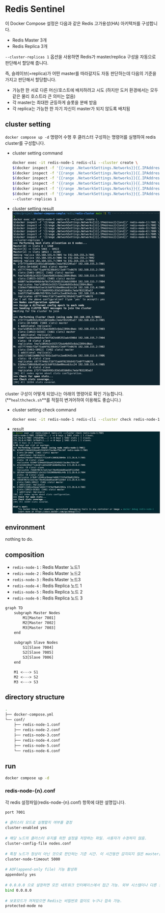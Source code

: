#  Redis Sentinel

이 Docker Compose 설정은 다음과 같은 Redis 고가용성(HA) 아키텍처를 구성합니다.

- Redis Master 3개
- Redis Replica 3개

`--cluster-replicas 1` 옵션을 사용하면 Redis가 master/replica 구성을 자동으로 판단해서 할당해 줍니다.

즉, 슬레이브(=replica)가 어떤 master를 따라갈지도 자동 판단하는데 다음의 기준을 가지고 판단해서 할당합니다.

- 가능한 한 서로 다른 머신/호스트에 배치하려고 시도 (하지만 도커 환경에서는 모두 같은 물리 호스트라 큰 의미는 없음)
- 각 master는 최대한 균등하게 슬롯을 분배 받음
- 각 replica는 가능한 한 자기 자신이 master가 되지 않도록 배치됨

## cluster setting
`docker compose up -d` 명령어 수행 후 클러스터 구성하는 명령어를 실행하여 redis cluster를 구성합니다.

- cluster setting command
    ```sh
    docker exec -it redis-node-1 redis-cli --cluster create \
    $(docker inspect -f '{{range .NetworkSettings.Networks}}{{.IPAddress}}{{end}}' redis-node-1):7001 \
    $(docker inspect -f '{{range .NetworkSettings.Networks}}{{.IPAddress}}{{end}}' redis-node-2):7002 \
    $(docker inspect -f '{{range .NetworkSettings.Networks}}{{.IPAddress}}{{end}}' redis-node-3):7003 \
    $(docker inspect -f '{{range .NetworkSettings.Networks}}{{.IPAddress}}{{end}}' redis-node-4):7004 \
    $(docker inspect -f '{{range .NetworkSettings.Networks}}{{.IPAddress}}{{end}}' redis-node-5):7005 \
    $(docker inspect -f '{{range .NetworkSettings.Networks}}{{.IPAddress}}{{end}}' redis-node-6):7006 \
    --cluster-replicas 1
    ```

- cluster setting result
    ![alt text](./docs/cluster-setting.png)

cluster 구성이 어떻게 되었나는 아래의 명령어로 확인 가능합니다. (**`healthcheck.sh`**를 적절히 변겨어하여 이용해도 좋습니다.)

- cluster setting check command
    ```sh
    docker exec -it redis-node-1 redis-cli --cluster check redis-node-1:7001
    ```

- result
    ![alt text](./docs/cluster-check.png)

## environment

nothing to do.

## composition

- `redis-node-1` : Redis Master 노드1
- `redis-node-2` : Redis Master 노드2
- `redis-node-3` : Redis Master 노드3
- `redis-node-4` : Redis Replica 노드 1
- `redis-node-5` : Redis Replica 노드 2
- `redis-node-6` : Redis Replica 노드 3

```mermaid
graph TD
    subgraph Master Nodes
        M1[Master 7001]
        M2[Master 7002]
        M3[Master 7003]
    end

    subgraph Slave Nodes
        S1[Slave 7004]
        S2[Slave 7005]
        S3[Slave 7006]
    end

    M1 <---> S1
    M2 <---> S2
    M3 <---> S3
```

## directory structure

```sh
.
├── docker-compose.yml
└── conf/
    ├── redis-node-1.conf
    ├── redis-node-2.conf
    ├── redis-node-3.conf
    ├── redis-node-4.conf
    ├── redis-node-5.conf
    └── redis-node-6.conf
```

## run
```sh
docker compose up -d
```

### redis-node-{n}.conf

각 redis 설정파일(redis-node-{n}.conf) 항목에 대한 설명입니다.

```sh
port 7001

# 클러스터 모드로 실행할지 여부를 결정
cluster-enabled yes

# 해당 노드의 클러스터 유지를 위한 설정을 저장하는 파일. 사용자가 수정하지 않음.
cluster-config-file nodes.conf

# 특정 노드가 정상이 아닌 것으로 판단하는 기준 시간. 이 시간동안 감지되지 않은 master는 replica에 의해 failover가 이뤄짐.
cluster-node-timeout 5000

# AOF(append-only file) 기능 활성화
appendonly yes

# 0.0.0.0 으로 설정하면 모든 네트워크 인터페이스에서 접근 가능. 외부 시스템이나 다른 노드들이 접속할 수 있게 허용.
bind 0.0.0.0

# 보호모드가 꺼져있으면 Redis는 비밀번호 없이도 누구나 접속 가능.
protected-mode no
```
